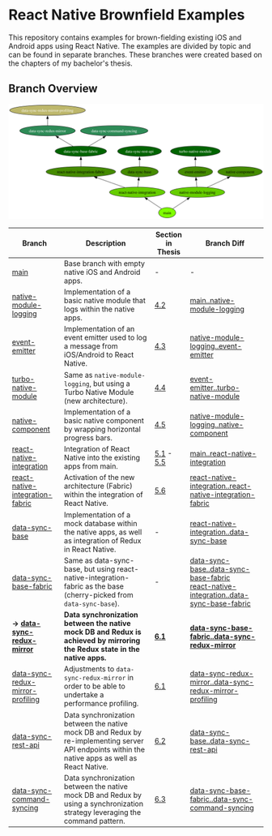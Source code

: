 # React Native Brownfield Examples

This repository contains examples for brown-fielding existing iOS and Android apps using React Native. The examples are divided by topic and can be found in separate branches. These branches were created based on the chapters of my bachelor's thesis.

## Branch Overview

![Branch Overview](branches.svg)

| Branch                                                                                                                                  | Description                                                                                                                                       | Section in Thesis                                                 | Branch Diff                                                                                                                                                                                                                                                                                                                          |
| --------------------------------------------------------------------------------------------------------------------------------------- | ------------------------------------------------------------------------------------------------------------------------------------------------- | ----------------------------------------------------------------- | ------------------------------------------------------------------------------------------------------------------------------------------------------------------------------------------------------------------------------------------------------------------------------------------------------------------------------------ |
| [main](https://github.com/flokol120/react-native-brownfield-examples/tree/main)                                                         | Base branch with empty native iOS and Android apps.                                                                                               | -                                                                 | -                                                                                                                                                                                                                                                                                                                                    |
| [native-module-logging](https://github.com/flokol120/react-native-brownfield-examples/tree/native-module-logging)                       | Implementation of a basic native module that logs within the native apps.                                                                         | [4.2](./thesis.pdf#section.4.2)                                   | [main..native-module-logging](https://github.com/flokol120/react-native-brownfield-examples/compare/main..native-module-logging)                                                                                                                                                                                                     |
| [event-emitter](https://github.com/flokol120/react-native-brownfield-examples/tree/event-emitter)                                       | Implementation of an event emitter used to log a message from iOS/Android to React Native.                                                        | [4.3](./thesis.pdf#section.4.3)                                   | [native-module-logging..event-emitter](https://github.com/flokol120/react-native-brownfield-examples/compare/native-module-logging..event-emitter)                                                                                                                                                                                   |
| [turbo-native-module](https://github.com/flokol120/react-native-brownfield-examples/tree/turbo-native-module)                           | Same as `native-module-logging`, but using a Turbo Native Module (new architecture).                                                              | [4.4](./thesis.pdf#section.4.4)                                   | [event-emitter..turbo-native-module](https://github.com/flokol120/react-native-brownfield-examples/compare/event-emitter..turbo-native-module)                                                                                                                                                                                       |
| [native-component](https://github.com/flokol120/react-native-brownfield-examples/tree/native-component)                                 | Implementation of a basic native component by wrapping horizontal progress bars.                                                                  | [4.5](./thesis.pdf#section.4.5)                                   | [native-module-logging..native-component](https://github.com/flokol120/react-native-brownfield-examples/compare/native-module-logging..native-component)                                                                                                                                                                             |
| [react-native-integration](https://github.com/flokol120/react-native-brownfield-examples/tree/react-native-integration)                 | Integration of React Native into the existing apps from main.                                                                                     | [5.1](./thesis.pdf#section.5.1) - [5.5](./thesis.pdf#section.5.5) | [main..react-native-integration](https://github.com/flokol120/react-native-brownfield-examples/compare/main..react-native-integration)                                                                                                                                                                                               |
| [react-native-integration-fabric](https://github.com/flokol120/react-native-brownfield-examples/tree/react-native-integration-fabric)   | Activation of the new architecture (Fabric) within the integration of React Native.                                                               | [5.6](./thesis.pdf#section.5.6)                                   | [react-native-integration..react-native-integration-fabric](https://github.com/flokol120/react-native-brownfield-examples/compare/react-native-integration..react-native-integration-fabric)                                                                                                                                         |
| [data-sync-base](https://github.com/flokol120/react-native-brownfield-examples/tree/data-sync-base)                                     | Implementation of a mock database within the native apps, as well as integration of Redux in React Native.                                        | -                                                                 | [react-native-integration..data-sync-base](https://github.com/flokol120/react-native-brownfield-examples/compare/react-native-integration..data-sync-base)                                                                                                                                                                           |
| [data-sync-base-fabric](https://github.com/flokol120/react-native-brownfield-examples/tree/data-sync-base-fabric)                       | Same as data-sync-base, but using react-native-integration-fabric as the base (cherry-picked from `data-sync-base`).                              | -                                                                 | [data-sync-base..data-sync-base-fabric](https://github.com/flokol120/react-native-brownfield-examples/compare/data-sync-base..data-sync-base-fabric) <br /> [react-native-integration..data-sync-base-fabric](https://github.com/flokol120/react-native-brownfield-examples/compare/react-native-integration..data-sync-base-fabric) |
| **→ [data-sync-redux-mirror](https://github.com/flokol120/react-native-brownfield-examples/tree/data-sync-redux-mirror)**               | **Data synchronization between the native mock DB and Redux is achieved by mirroring the Redux state in the native apps.**                        | **[6.1](./thesis.pdf#section.6.1)**                               | **[data-sync-base-fabric..data-sync-redux-mirror](https://github.com/flokol120/react-native-brownfield-examples/compare/data-sync-base-fabric..data-sync-redux-mirror)**                                                                                                                                                             |
| [data-sync-redux-mirror-profiling](https://github.com/flokol120/react-native-brownfield-examples/tree/data-sync-redux-mirror-profiling) | Adjustments to `data-sync-redux-mirror` in order to be able to undertake a performance profiling.                                                 | [6.1](./thesis.pdf#section.6.1)                                   | [data-sync-redux-mirror..data-sync-redux-mirror-profiling](https://github.com/flokol120/react-native-brownfield-examples/compare/data-sync-redux-mirror..data-sync-redux-mirror-profiling)                                                                                                                                           |
| [data-sync-rest-api](https://github.com/flokol120/react-native-brownfield-examples/tree/data-sync-rest-api)                             | Data synchronization between the native mock DB and Redux by re-implementing server API endpoints within the native apps as well as React Native. | [6.2](./thesis.pdf#section.6.2)                                   | [data-sync-base..data-sync-rest-api](https://github.com/flokol120/react-native-brownfield-examples/compare/data-sync-base..data-sync-rest-api)                                                                                                                                                                                       |
| [data-sync-command-syncing](https://github.com/flokol120/react-native-brownfield-examples/tree/data-sync-command-syncing)               | Data synchronization between the native mock DB and Redux by using a synchronization strategy leveraging the command pattern.                     | [6.3](./thesis.pdf#section.6.3)                                   | [data-sync-base-fabric..data-sync-command-syncing](https://github.com/flokol120/react-native-brownfield-examples/compare/data-sync-base-fabric..data-sync-command-syncing)                                                                                                                                                           |
